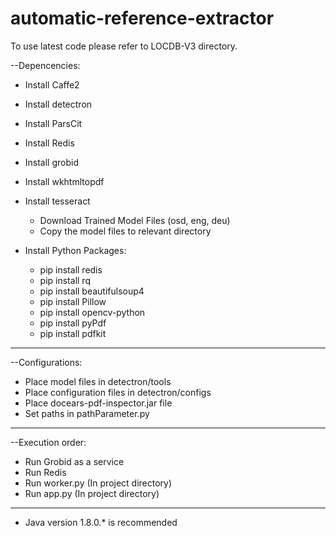# automatic-reference-extractor
To use latest code please refer to LOCDB-V3 directory.

--Depencencies:

* Install Caffe2
* Install detectron
* Install ParsCit
* Install Redis
* Install grobid
* Install wkhtmltopdf
* Install tesseract
	- Download Trained Model Files (osd, eng, deu)
	- Copy the model files to relevant directory 

* Install Python Packages:
	- pip install redis
	- pip install rq
	- pip install beautifulsoup4
	- pip install Pillow
	- pip install opencv-python
	- pip install pyPdf
	- pip install pdfkit
-----------------------------------------------------------

--Configurations:

* Place model files in detectron/tools
* Place configuration files in detectron/configs
* Place docears-pdf-inspector.jar file
* Set paths in pathParameter.py
-----------------------------------------------------------

--Execution order:

* Run Grobid as a service
* Run Redis
* Run worker.py (In project directory)
* Run app.py (In project directory)
-----------------------------------------------------------






* Java version 1.8.0.* is recommended
